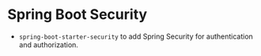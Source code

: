 # Spring Boot Security
- `spring-boot-starter-security` to add Spring Security for authentication and authorization.
